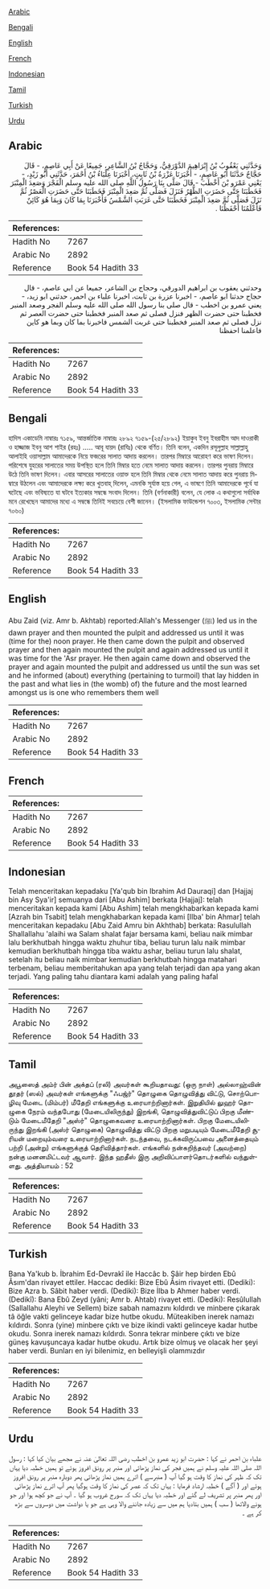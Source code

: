 [Arabic](#arabic)

[Bengali](#bengali)

[English](#english)

[French](#french)

[Indonesian](#indonesian)

[Tamil](#tamil)

[Turkish](#turkish)

[Urdu](#urdu)

## Arabic


<div dir="rtl" lang="ar" style={{fontSize:'larger',backgroundColor:'#f8f9fa',padding:20}}>
وَحَدَّثَنِي يَعْقُوبُ بْنُ إِبْرَاهِيمَ الدَّوْرَقِيُّ، وَحَجَّاجُ بْنُ الشَّاعِرِ، جَمِيعًا عَنْ أَبِي عَاصِمٍ، - قَالَ حَجَّاجٌ حَدَّثَنَا أَبُو عَاصِمٍ، - أَخْبَرَنَا عَزْرَةُ بْنُ ثَابِتٍ، أَخْبَرَنَا عِلْبَاءُ بْنُ أَحْمَرَ، حَدَّثَنِي أَبُو زَيْدٍ، - يَعْنِي عَمْرَو بْنَ أَخْطَبَ - قَالَ صَلَّى بِنَا رَسُولُ اللَّهِ صلى الله عليه وسلم الْفَجْرَ وَصَعِدَ الْمِنْبَرَ فَخَطَبَنَا حَتَّى حَضَرَتِ الظُّهْرُ فَنَزَلَ فَصَلَّى ثُمَّ صَعِدَ الْمِنْبَرَ فَخَطَبَنَا حَتَّى حَضَرَتِ الْعَصْرُ ثُمَّ نَزَلَ فَصَلَّى ثُمَّ صَعِدَ الْمِنْبَرَ فَخَطَبَنَا حَتَّى غَرَبَتِ الشَّمْسُ فَأَخْبَرَنَا بِمَا كَانَ وَبِمَا هُوَ كَائِنٌ فَأَعْلَمُنَا أَحْفَظُنَا ‏.‏
</div>
<div style={{backgroundColor:'#f8f9fa',padding:20, marginBottom: 10}}><table> <thead> <tr> <th>References:</th> <th></th> </tr> </thead> <tbody><tr><td>Hadith No</td><td>7267</td></tr><tr><td>Arabic No</td><td>2892</td></tr><tr><td>Reference</td><td>Book 54 Hadith 33</td></tr></tbody></table></div>


<div dir="rtl" lang="ar" style={{fontSize:'larger',backgroundColor:'#f8f9fa',padding:20}}>
وحدثني يعقوب بن ابراهيم الدورقي، وحجاج بن الشاعر، جميعا عن ابي عاصم، - قال حجاج حدثنا ابو عاصم، - اخبرنا عزرة بن ثابت، اخبرنا علباء بن احمر، حدثني ابو زيد، - يعني عمرو بن اخطب - قال صلى بنا رسول الله صلى الله عليه وسلم الفجر وصعد المنبر فخطبنا حتى حضرت الظهر فنزل فصلى ثم صعد المنبر فخطبنا حتى حضرت العصر ثم نزل فصلى ثم صعد المنبر فخطبنا حتى غربت الشمس فاخبرنا بما كان وبما هو كاين فاعلمنا احفظنا
</div>
<div style={{backgroundColor:'#f8f9fa',padding:20, marginBottom: 10}}><table> <thead> <tr> <th>References:</th> <th></th> </tr> </thead> <tbody><tr><td>Hadith No</td><td>7267</td></tr><tr><td>Arabic No</td><td>2892</td></tr><tr><td>Reference</td><td>Book 54 Hadith 33</td></tr></tbody></table></div>

## Bengali


<div dir="ltr" lang="bn" style={{fontSize:'larger',backgroundColor:'#f8f9fa',padding:20}}>
হাদিস একাডেমি নাম্বারঃ ৭১৫৯, আন্তর্জাতিক নাম্বারঃ ২৮৯২ ৭১৫৯-(২৫/২৮৯২) ইয়াকুব ইবনু ইবরাহীম আদ দাওরাকী ও হাজ্জাজ ইবনু আশ শাইর (রহঃ) ..... আবূ যায়দ (রাযিঃ) থেকে বর্ণিত। তিনি বলেন, একদিন রসূলুল্লাহ সাল্লাল্লাহু আলাইহি ওয়াসাল্লাম আমাদেরকে নিয়ে ফজরের সালাত আদায় করলেন। তারপর মিম্বারে আরোহণ করে ভাষণ দিলেন। পরিশেষে যুহরের সালাতের সময় উপস্থিত হলে তিনি মিম্বার হতে নেমে সালাত আদায় করলেন। তারপর পুনরায় মিম্বারে উঠে তিনি ভাষণ দিলেন। এবার আসরের সালাতের ওয়াক্ত হলে তিনি মিম্বার থেকে নেমে সালাত আদায় করে পুনরায় মিম্বারে উঠলেন এবং আমাদেরকে লক্ষ্য করে খুতবাহ্ দিলেন, এমনকি সূর্যাস্ত হয়ে গেল, এ ভাষণে তিনি আমাদেরকে পূর্বে যা ঘটেছে এবং ভবিষ্যতে যা ঘটবে ইত্যকার সম্বন্ধে সংবাদ দিলেন। তিনি (বর্ণনাকারী) বলেন, যে লোক এ কথাগুলো সর্বাধিক মনে রেখেছেন আমাদের মধ্যে এ সম্বন্ধে তিনিই সবচেয়ে বেশী জানেন। (ইসলামিক ফাউন্ডেশন ৭০০৩, ইসলামিক সেন্টার ৭০৬০)
</div>
<div style={{backgroundColor:'#f8f9fa',padding:20, marginBottom: 10}}><table> <thead> <tr> <th>References:</th> <th></th> </tr> </thead> <tbody><tr><td>Hadith No</td><td>7267</td></tr><tr><td>Arabic No</td><td>2892</td></tr><tr><td>Reference</td><td>Book 54 Hadith 33</td></tr></tbody></table></div>

## English


<div dir="ltr" lang="en" style={{fontSize:'larger',backgroundColor:'#f8f9fa',padding:20}}>
Abu Zaid (viz. Amr b. Akhtab) reported:Allah's Messenger (ﷺ) led us in the dawn prayer and then mounted the pulpit and addressed us until it was (time for the) noon prayer. He then came down the pulpit and observed prayer and then again mounted the pulpit and again addressed us until it was time for the 'Asr prayer. He then again came down and observed the prayer and again mounted the pulpit and addressed us until the sun was set and he informed (about) everything (pertaining to turmoil) that lay hidden in the past and what lies in (the womb) of) the future and the most learned amongst us is one who remembers them well
</div>
<div style={{backgroundColor:'#f8f9fa',padding:20, marginBottom: 10}}><table> <thead> <tr> <th>References:</th> <th></th> </tr> </thead> <tbody><tr><td>Hadith No</td><td>7267</td></tr><tr><td>Arabic No</td><td>2892</td></tr><tr><td>Reference</td><td>Book 54 Hadith 33</td></tr></tbody></table></div>

## French


<div dir="ltr" lang="fr" style={{fontSize:'larger',backgroundColor:'#f8f9fa',padding:20}}>

</div>
<div style={{backgroundColor:'#f8f9fa',padding:20, marginBottom: 10}}><table> <thead> <tr> <th>References:</th> <th></th> </tr> </thead> <tbody><tr><td>Hadith No</td><td>7267</td></tr><tr><td>Arabic No</td><td>2892</td></tr><tr><td>Reference</td><td>Book 54 Hadith 33</td></tr></tbody></table></div>

## Indonesian


<div dir="ltr" lang="id" style={{fontSize:'larger',backgroundColor:'#f8f9fa',padding:20}}>
Telah menceritakan kepadaku [Ya'qub bin Ibrahim Ad Dauraqi] dan [Hajjaj bin Asy Sya'ir] semuanya dari [Abu Ashim] berkata [Hajjaj]: telah menceritakan kepada kami [Abu Ashim] telah mengkhabarkan kepada kami [Azrah bin Tsabit] telah mengkhabarkan kepada kami [Ilba' bin Ahmar] telah menceritakan kepadaku [Abu Zaid Amru bin Akhthab] berkata: Rasulullah Shallallahu 'alaihi wa Salam shalat fajar bersama kami, beliau naik mimbar lalu berkhutbah hingga waktu zhuhur tiba, beliau turun lalu naik mimbar kemudian berkhutbah hingga tiba waktu ashar, beliau turun lalu shalat, setelah itu beliau naik mimbar kemudian berkhutbah hingga matahari terbenam, beliau memberitahukan apa yang telah terjadi dan apa yang akan terjadi. Yang paling tahu diantara kami adalah yang paling hafal
</div>
<div style={{backgroundColor:'#f8f9fa',padding:20, marginBottom: 10}}><table> <thead> <tr> <th>References:</th> <th></th> </tr> </thead> <tbody><tr><td>Hadith No</td><td>7267</td></tr><tr><td>Arabic No</td><td>2892</td></tr><tr><td>Reference</td><td>Book 54 Hadith 33</td></tr></tbody></table></div>

## Tamil


<div dir="ltr" lang="ta" style={{fontSize:'larger',backgroundColor:'#f8f9fa',padding:20}}>
அபூஸைத் அம்ர் பின் அக்தப் (ரலி) அவர்கள் கூறியதாவது: (ஒரு நாள்) அல்லாஹ்வின் தூதர் (ஸல்) அவர்கள் எங்களுக்கு "ஃபஜ்ர்" தொழுகை தொழுவித்து விட்டு, சொற்பொழிவு மேடை (மிம்பர்) மீதேறி எங்களுக்கு உரையாற்றினார்கள். இறுதியில் லுஹர் தொழுகை நேரம் வந்தபோது (மேடையிலிருந்து) இறங்கி, தொழுவித்துவிட்டுப் பிறகு மீண்டும் மேடைமீதேறி "அஸ்ர்" தொழுகைவரை உரையாற்றினார்கள். பிறகு மேடையிலிருந்து இறங்கி (அஸ்ர் தொழுகை) தொழுவித்து விட்டு பிறகு மறுபடியும் மேடைமீதேறி சூரியன் மறையும்வரை உரையாற்றினார்கள். நடந்தவை, நடக்கவிருப்பவை அனைத்தையும் பற்றி (அன்று) எங்களுக்குத் தெரிவித்தார்கள். எங்களில் நன்கறிந்தவர் (அவற்றை) நன்கு மனனமிட்டவர் ஆவார். இந்த ஹதீஸ் இரு அறிவிப்பாளர்தொடர்களில் வந்துள்ளது. அத்தியாயம் : 52
</div>
<div style={{backgroundColor:'#f8f9fa',padding:20, marginBottom: 10}}><table> <thead> <tr> <th>References:</th> <th></th> </tr> </thead> <tbody><tr><td>Hadith No</td><td>7267</td></tr><tr><td>Arabic No</td><td>2892</td></tr><tr><td>Reference</td><td>Book 54 Hadith 33</td></tr></tbody></table></div>

## Turkish


<div dir="ltr" lang="tr" style={{fontSize:'larger',backgroundColor:'#f8f9fa',padding:20}}>
Bana Ya'kub b. İbrahim Ed-Devrakî ile Haccâc b. Şâir hep birden Ebû Âsım'dan rivayet ettiler. Haccac dediki: Bize Ebû Âsim rivayet etti. (Dediki): Bize Azra b. Sâbit haber verdi. (Dediki): Bize İlba b Ahmer haber verdi. (Dedikî): Bana Ebû Zeyd (yâni; Amr b. Ahtab) rivayet etti. (Dediki): ResûIullah (Sallallahu Aleyhi ve Sellem) bize sabah namazını kıldırdı ve minbere çıkarak tâ öğle vakti gelinceye kadar bize hutbe okudu. Müteakiben inerek namazı kıldırdı. Sonra (yine) minbere çıktı ve bize ikindi vakti gelinceye kadar hutbe okudu. Sonra inerek namazı kıldırdı. Sonra tekrar minbere çıktı ve bize güneş kavuşuncaya kadar hutbe okudu. Artık bize olmuş ve olacak her şeyi haber verdi. Bunları en iyi bilenimiz, en belleyişli olammızdır
</div>
<div style={{backgroundColor:'#f8f9fa',padding:20, marginBottom: 10}}><table> <thead> <tr> <th>References:</th> <th></th> </tr> </thead> <tbody><tr><td>Hadith No</td><td>7267</td></tr><tr><td>Arabic No</td><td>2892</td></tr><tr><td>Reference</td><td>Book 54 Hadith 33</td></tr></tbody></table></div>

## Urdu


<div dir="rtl" lang="ur" style={{fontSize:'larger',backgroundColor:'#f8f9fa',padding:20}}>
علباء بن احمر نے کہا : حضرت ابو زید عمرو بن اخطب رضی اللہ تعالیٰ عنہ نے مجھے بیان کیا کہا : رسول اللہ صلی اللہ علیہ وسلم نے ہمیں فجر کی نماز پڑھائی اور منبر پر رونق افروز ہوئے تو ہمیں خطبہ دیا یہاں تک کہ ظہر کی نماز کا وقت ہو گیا آپ ( منبرسے ) اترے ہمیں نماز پڑھائی پھر دوبارہ منبر پر رونق افروز ہوئے اور ( آگے ) خطبہ ارشاد فرمایا : یہاں تک کہ عصر کی نماز کا وقت ہوگیا پھر آپ اترے نماز پڑھائی اور پھر منبر پر تشریف لے گئے اور خطبہ دیا یہاں تک کہ سورج غروب ہو گیا ۔ آپ نے جو کچھ ہوا اور جو ہونے والاتھا ( سب ) ہمیں بتادیا ہم میں سے زیادہ جاننے والا وہی ہے جو یا دواشت میں دوسروں سے بڑھ کر ہے ۔
</div>
<div style={{backgroundColor:'#f8f9fa',padding:20, marginBottom: 10}}><table> <thead> <tr> <th>References:</th> <th></th> </tr> </thead> <tbody><tr><td>Hadith No</td><td>7267</td></tr><tr><td>Arabic No</td><td>2892</td></tr><tr><td>Reference</td><td>Book 54 Hadith 33</td></tr></tbody></table></div>